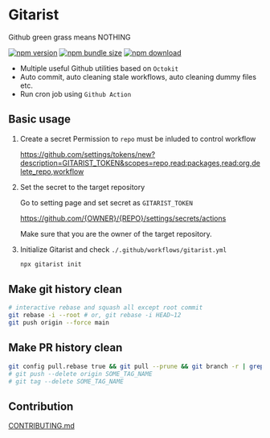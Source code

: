 # Gitarist

Github green grass means NOTHING

[![npm version ](https://img.shields.io/npm/v/gitarist)](https://img.shields.io/npm/v/gitarist)
[![npm bundle size](https://img.shields.io/bundlephobia/min/gitarist)](https://img.shields.io/bundlephobia/min/gitarist)
[![npm download](https://img.shields.io/npm/dw/gitarist)](https://img.shields.io/npm/dw/gitarist)

- Multiple useful Github utilities based on `Octokit`
- Auto commit, auto cleaning stale workflows, auto cleaning dummy files etc.
- Run cron job using `Github Action`

## Basic usage

1. Create a secret
   Permission to `repo` must be inluded to control workflow

   https://github.com/settings/tokens/new?description=GITARIST_TOKEN&scopes=repo,read:packages,read:org,delete_repo,workflow

2. Set the secret to the target repository

   Go to setting page and set secret as `GITARIST_TOKEN`

   https://github.com/{OWNER}/{REPO}/settings/secrets/actions

   Make sure that you are the owner of the target repository.

3. Initialize Gitarist and check `./.github/workflows/gitarist.yml`

   ```sh
   npx gitarist init
   ```

## Make git history clean

```sh
# interactive rebase and squash all except root commit
git rebase -i --root # or, git rebase -i HEAD~12
git push origin --force main
```

## Make PR history clean

```sh
git config pull.rebase true && git pull --prune && git branch -r | grep --only "commit\/1672.*" | xargs git push --delete origin && git pull --prune
# git push --delete origin SOME_TAG_NAME
# git tag --delete SOME_TAG_NAME
```

## Contribution

[CONTRIBUTING.md](https://github.com/thilllon/gitarist/blob/main/CONTRIBUTING.md)
